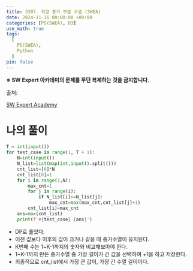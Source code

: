 ```yaml
---
title: 3307. 최장 증가 부분 수열 (SWEA)
date: 2024-11-16 00:00:00 +09:00
categories: [PS(SWEA), D3]
use_math: true
tags:
  [
    PS(SWEA),
    Python
  ]
pin: false
---
```


**※ SW Expert 아카데미의 문제를 무단 복제하는 것을 금지합니다.**

출처: 

[SW Expert Academy](https://swexpertacademy.com/main/code/problem/problemDetail.do?problemLevel=3&contestProbId=AWBOKg-a6l0DFAWr&categoryId=AWBOKg-a6l0DFAWr&categoryType=CODE&problemTitle=&orderBy=INQUERY_COUNT&selectCodeLang=PYTHON&select-1=3&pageSize=10&pageIndex=3)

# 나의 풀이

```python
T = int(input())
for test_case in range(1, T + 1):
    N=int(input())
    N_list=list(map(int,input().split()))
    cnt_list=[0]*N
    cnt_list[0]=1
    for i in range(1,N):
        max_cnt=1
        for j in range(i):
            if N_list[i]>=N_list[j]:
                max_cnt=max(max_cnt,cnt_list[j]+1)
        cnt_list[i]=max_cnt
    ans=max(cnt_list)
    print(f'#{test_case} {ans}')
```

- DP로 풀었다.
- 이전 값보다 이후의 값이 크거나 같을 때 증가수열이 유지된다.
- K번째 수는 1~K-1까지의 숫자와 비교해보아야 한다.
- 1~K-1까지 만든 증가수열 중 가장 길이가 긴 값을 선택하여 +1을 하고 저장한다.
- 최종적으로 cnt_list에서 가장 큰 값이, 가장 긴 수열 길이이다.